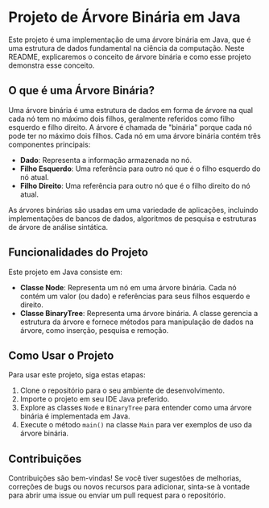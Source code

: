 # Projeto de Árvore Binária em Java

Este projeto é uma implementação de uma árvore binária em Java, que é uma estrutura de dados fundamental na ciência da computação. Neste README, explicaremos o conceito de árvore binária e como esse projeto demonstra esse conceito.

## O que é uma Árvore Binária?

Uma árvore binária é uma estrutura de dados em forma de árvore na qual cada nó tem no máximo dois filhos, geralmente referidos como filho esquerdo e filho direito. A árvore é chamada de "binária" porque cada nó pode ter no máximo dois filhos. Cada nó em uma árvore binária contém três componentes principais:

- **Dado**: Representa a informação armazenada no nó.
- **Filho Esquerdo**: Uma referência para outro nó que é o filho esquerdo do nó atual.
- **Filho Direito**: Uma referência para outro nó que é o filho direito do nó atual.

As árvores binárias são usadas em uma variedade de aplicações, incluindo implementações de bancos de dados, algoritmos de pesquisa e estruturas de árvore de análise sintática.

## Funcionalidades do Projeto

Este projeto em Java consiste em:

- **Classe Node**: Representa um nó em uma árvore binária. Cada nó contém um valor (ou dado) e referências para seus filhos esquerdo e direito.
- **Classe BinaryTree**: Representa uma árvore binária. A classe gerencia a estrutura da árvore e fornece métodos para manipulação de dados na árvore, como inserção, pesquisa e remoção.

## Como Usar o Projeto

Para usar este projeto, siga estas etapas:

1. Clone o repositório para o seu ambiente de desenvolvimento.
2. Importe o projeto em seu IDE Java preferido.
3. Explore as classes `Node` e `BinaryTree` para entender como uma árvore binária é implementada em Java.
4. Execute o método `main()` na classe `Main` para ver exemplos de uso da árvore binária.

## Contribuições

Contribuições são bem-vindas! Se você tiver sugestões de melhorias, correções de bugs ou novos recursos para adicionar, sinta-se à vontade para abrir uma issue ou enviar um pull request para o repositório.
